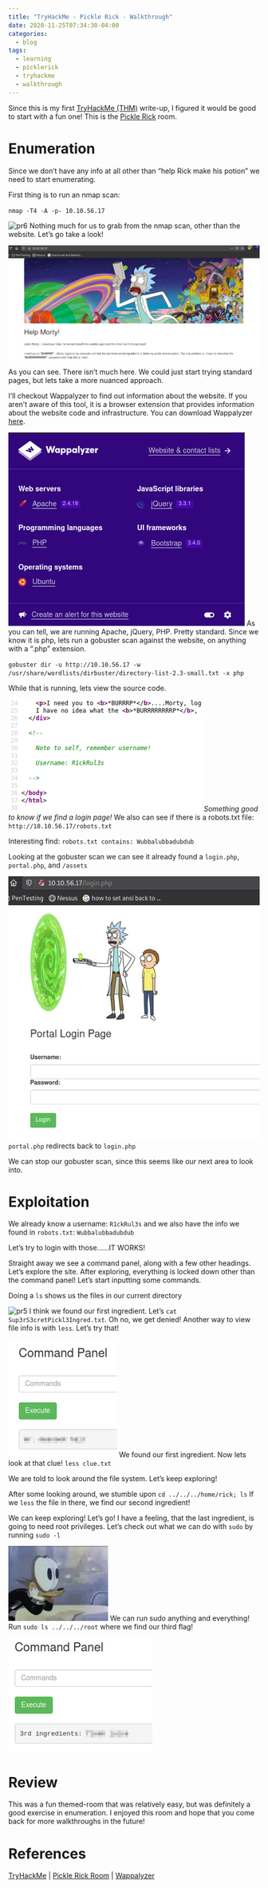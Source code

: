 ```yaml
---
title: "TryHackMe - Pickle Rick - Walkthrough"
date: 2020-11-25T07:34:30-04:00
categories:
  - blog
tags:
  - learning
  - picklerick
  - tryhackme
  - walkthrough
---
```


Since this is my first [TryHackMe (THM)][thm] write-up, I figured it would be good to start with a fun one! This is the [Pickle Rick][picklerick] room.

# Enumeration
Since we don’t have any info at all other than “help Rick make his potion” we need to start enumerating.

First thing is to run an nmap scan:

`nmap -T4 -A -p- 10.10.56.17`

![pr6](/assets/images/thm/picklerick/pr6.jpg)
Nothing much for us to grab from the nmap scan, other than the website. Let’s go take a look!

![pr1](/assets/images/thm/picklerick/pr1.webp)
As you can see. There isn’t much here. We could just start trying standard pages, but lets take a more nuanced approach.

I’ll checkout Wappalyzer to find out information about the website. If you aren’t aware of this tool, it is a browser extension that provides information about the website code and infrastructure. You can download Wappalyzer [here][wappalyzer].

![pr2](/assets/images/thm/picklerick/pr2.png)
As you can tell, we are running Apache, jQuery, PHP. Pretty standard. Since we know it is php, lets run a gobuster scan against the website, on anything with a “.php” extension.

`gobuster dir -u http://10.10.56.17 -w /usr/share/wordlists/dirbuster/directory-list-2.3-small.txt -x php`

While that is running, lets view the source code.

![pr3](/assets/images/thm/picklerick/pr3.png)
*Something good to know if we find a login page!*
We also can see if there is a robots.txt file: `http://10.10.56.17/robots.txt`

Interesting find: `robots.txt contains: Wubbalubbadubdub`

Looking at the gobuster scan we can see it already found a `login.php`, `portal.php`, and `/assets`

![pr4](/assets/images/thm/picklerick/pr4.png)
`portal.php` redirects back to `login.php`

We can stop our gobuster scan, since this seems like our next area to look into.

# Exploitation
We already know a username: `R1ckRul3s` and we also have the info we found in `robots.txt`: `Wubbalubbadubdub`

Let’s try to login with those……IT WORKS!

Straight away we see a command panel, along with a few other headings. Let’s explore the site. After exploring, everything is locked down other than the command panel! Let’s start inputting some commands.

Doing a `ls` shows us the files in our current directory

![pr5](/assets/images/thm/picklerick/pr5.png)
I think we found our first ingredient. Let’s `cat Sup3rS3cretPickl3Ingred.txt`. Oh no, we get denied! Another way to view file info is with `less`. Let’s try that!

![pr8](/assets/images/thm/picklerick/pr8.png)
We found our first ingredient. Now lets look at that clue! `less clue.txt`

We are told to look around the file system. Let’s keep exploring!

After some looking around, we stumble upon `cd ../../../home/rick; ls` If we `less` the file in there, we find our second ingredient!


We can keep exploring! Let’s go! I have a feeling, that the last ingredient, is going to need root privileges. Let’s check out what we can do with `sudo` by running `sudo -l`

![eyes_wide](/assets/images/thm/picklerick/eyes_wide.gif)
We can run sudo anything and everything! Run `sudo ls ../../../root` where we find our third flag!

![pr10](/assets/images/thm/picklerick/pr10.png)

# Review
This was a fun themed-room that was relatively easy, but was definitely a good exercise in enumeration. I enjoyed this room and hope that you come back for more walkthroughs in the future!

# References
[TryHackMe][thm] | [Pickle Rick Room][picklerick] | [Wappalyzer][wappalyzer]

[thm]: https://tryhackme.com
[picklerick]: https://tryhackme.com/r/room/picklerick
[wappalyzer]: https://www.wappalyzer.com/apps/